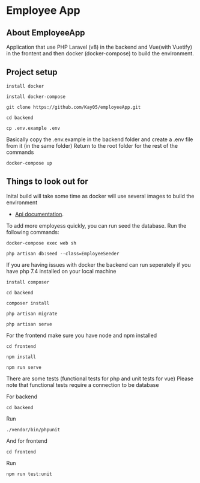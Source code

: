 # Employee App

## About EmployeeApp

Application that use PHP Laravel (v8) in the backend and Vue(with Vuetify) in the frontent and then docker (docker-compose) to build the environment. 

## Project setup
```
install docker
```

```
install docker-compose
```

```
git clone https://github.com/Kay05/employeeApp.git
```

```
cd backend 
```

```
cp .env.example .env
```
Basically copy the .env.example in the backend folder and create a .env file from it (in the same folder)
Return to the root folder for the rest of the commands

```
docker-compose up
```


## Things to look out for

Inital build will take some time as docker will use several images to build the environment

- [Api documentation](https://127.0.0.1:8000/api/documentation).

To add more employess quickly, you can run seed the database. Run the following commands:   

```
docker-compose exec web sh
```

```
php artisan db:seed --class=EmployeeSeeder
```
If you are having issues with docker the backend can run seperately if you have php 7.4 installed on your local machine

```
install composer
```

```
cd backend 
```

```
composer install
```

```
php artisan migrate
```

```
php artisan serve
```

For the frontend make sure you have node and npm installed

```
cd frontend
```

```
npm install
```

```
npm run serve
```

There are some tests (functional tests for php and unit tests for vue)
Please note that functional tests require a connection to be database

For backend
```
cd backend
```
Run
```
./vendor/bin/phpunit
```

And for frontend
```
cd frontend
```
Run
```
npm run test:unit  
```
